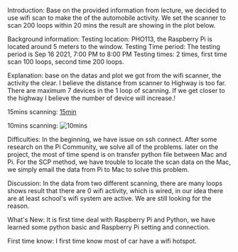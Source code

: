 Introduction:
Base on the provided information from lecture, we decided to use wifi scan to make the of the automobile activity.
We set the scanner to scan 200 loops within 20 mins the result are showing in the plot below.



Background information:
Testing location: PHO113, the Raspberry Pi is located around 5 meters to the window.
Testing Time period: The testing period is Sep 16 2021, 7:00 PM to 8:00 PM
Testing times: 2 times, first time scan 100 loops, second time 200 loops.

Explanation:
base on the datas and plot we got from the wifi scanner, the activity the clear. I believe the distance from scanner to Highway is too far. 
There are maximum 7 devices in the 1 loop of scanning. If we get closer to the highway I believe the number of device will increase.!

15mins scanning:
[15min](https://user-images.githubusercontent.com/52738892/133869264-d8d59829-8fce-4438-b6e2-e298c0b1dd5e.png)



10mins scanning:
![10mins](https://user-images.githubusercontent.com/52738892/133869280-af077b0f-9767-4c59-91ba-b783aae6d9c6.png)



Difficulties:
In the beginning, we have issue on ssh connect. After some research on the Pi Community, we solve all of the problems. later on the project, the most of time spend is on transfer python file between Mac and Pi. For the SCP method, we have trouble to locate the scan data on the Mac, we simply email the data from Pi to Mac to solve this problem.


Discussion:
In the data from two different scanning, there are many loops shows result that there are 0 wifi activity, which is wired, in our idea there are at least
school's wifi system are active. We are still looking for the reason.

What's New:
It is first time deal with Raspberry Pi and Python, we have learned some python basic and Raspberry Pi setting and connection.

First time know:
I first time know most of car have a wifi hotspot.


